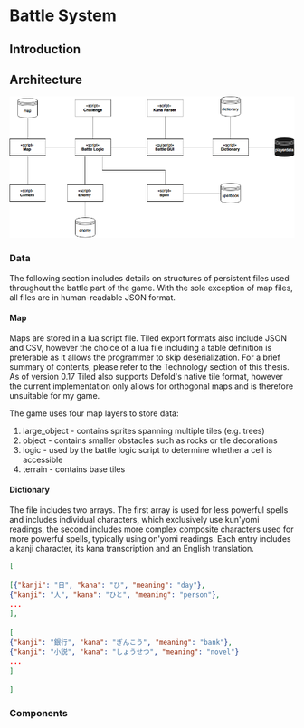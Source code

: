 # Battle System
## Introduction

## Architecture

![Architecture diagram](images/diagram_battle.png)

### Data

The following section includes details on structures of persistent files used throughout the battle part of the game. With the sole exception of map files, all files are in human-readable JSON format.

#### Map

Maps are stored in a lua script file. Tiled export formats also include JSON and CSV, however the choice of a lua file including a table definition is preferable as it allows the programmer to skip deserialization. For a brief summary of contents, please refer to the Technology section of this thesis. As of version 0.17 Tiled also supports Defold's native tile format, however the current implementation only allows for orthogonal maps and is therefore unsuitable for my game.

The game uses four map layers to store data:

1. large_object - contains sprites spanning multiple tiles (e.g. trees)
2. object - contains smaller obstacles such as rocks or tile decorations
3. logic - used by the battle logic script to determine whether a cell is accessible
4. terrain - contains base tiles

#### Dictionary

The file includes two arrays. The first array is used for less powerful spells and includes individual characters, which exclusively use kun'yomi readings, the second includes more complex composite characters used for more powerful spells, typically using on'yomi readings. Each entry includes a kanji character, its kana transcription and an English translation.

```JSON
[

[{"kanji": "日", "kana": "ひ", "meaning": "day"},
{"kanji": "人", "kana": "ひと", "meaning": "person"},
...
],

[
{"kanji": "銀行", "kana": "ぎんこう", "meaning": "bank"},
{"kanji": "小説", "kana": "しょうせつ", "meaning": "novel"}
...
]

]
```

### Components
